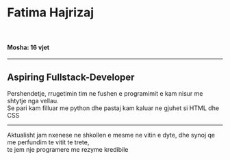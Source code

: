 <h1>Fatima Hajrizaj</h1>
<br>
<h4>Mosha: 16 vjet</h4>
<hr>
<h2>Aspiring Fullstack-Developer</h2>
<p>Pershendetje, rrugetimin tim ne fushen e programimit e kam nisur me shtytje nga vellau. <br>Se pari kam filluar me python dhe pastaj kam kaluar ne gjuhet si HTML dhe CSS</p>
<hr>
<p>Aktualisht jam nxenese ne shkollen e mesme ne vitin e dyte, dhe synoj qe me perfundim te vitit te trete, <br> te jem nje programere me rezyme kredibile</p>

